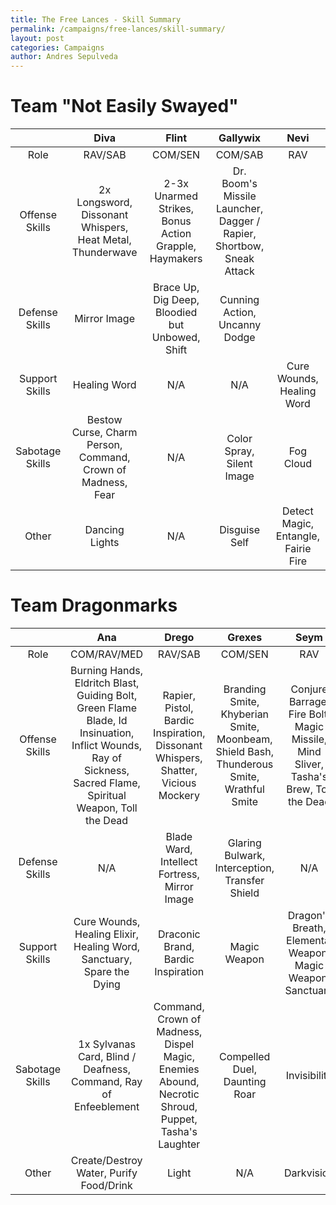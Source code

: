 ```yaml
---
title: The Free Lances - Skill Summary
permalink: /campaigns/free-lances/skill-summary/
layout: post
categories: Campaigns
author: Andres Sepulveda
---
```


# Team "Not Easily Swayed"

|    | Diva | Flint | Gallywix | Nevi |
|:--:|:----:|:-----:|:--------:|:----:|
|Role|RAV/SAB|COM/SEN|COM/SAB  |RAV   | 
|Offense Skills| 2x Longsword, Dissonant Whispers, Heat Metal, Thunderwave | 2-3x Unarmed Strikes, Bonus Action Grapple, Haymakers | Dr. Boom's Missile Launcher, Dagger / Rapier, Shortbow, Sneak Attack | |
|Defense Skills| Mirror Image | Brace Up, Dig Deep, Bloodied but Unbowed, Shift | Cunning Action, Uncanny Dodge | |
|Support Skills| Healing Word | N/A | N/A | Cure Wounds, Healing Word | 
|Sabotage Skills| Bestow Curse, Charm Person, Command, Crown of Madness, Fear | N/A | Color Spray, Silent Image | Fog Cloud | 
| Other | Dancing Lights | N/A | Disguise Self | Detect Magic, Entangle, Fairie Fire | 

# Team Dragonmarks

|   | Ana | Drego | Grexes | Seym | 
|:-:|:---:|:-----:|:--------:|:----:|
|Role|COM/RAV/MED|RAV/SAB|COM/SEN|RAV|
|Offense Skills|Burning Hands, Eldritch Blast, Guiding Bolt, Green Flame Blade, Id Insinuation, Inflict Wounds, Ray of Sickness, Sacred Flame, Spiritual Weapon, Toll the Dead| Rapier, Pistol, Bardic Inspiration, Dissonant Whispers, Shatter, Vicious Mockery|Branding Smite, Khyberian Smite, Moonbeam, Shield Bash, Thunderous Smite, Wrathful Smite| Conjure Barrage, Fire Bolt, Magic Missile, Mind Sliver, Tasha's Brew, Toll the Dead |
|Defense Skills| N/A | Blade Ward, Intellect Fortress, Mirror Image| Glaring Bulwark, Interception, Transfer Shield| N/A|
|Support Skills|Cure Wounds, Healing Elixir, Healing Word, Sanctuary, Spare the Dying|Draconic Brand, Bardic Inspiration| Magic Weapon | Dragon's Breath, Elemental Weapon, Magic Weapon, Sanctuary|
|Sabotage Skills| 1x Sylvanas Card, Blind / Deafness, Command, Ray of Enfeeblement | Command, Crown of Madness, Dispel Magic, Enemies Abound, Necrotic Shroud, Puppet, Tasha's Laughter| Compelled Duel, Daunting Roar | Invisibility |
| Other | Create/Destroy Water, Purify Food/Drink | Light | N/A | Darkvision | 
